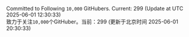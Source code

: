 Committed to Following `10,000` GitHubers. Current: <!-- FOLLOWING_COUNT -->299<!-- FOLLOWING_COUNT --> (Update at UTC <!-- LAST_UPDATED -->2025-06-01 12:30:33<!-- LAST_UPDATED -->)<br>
致力于关注`10,000`个GitHuber。当前：<!-- FOLLOWING_COUNT -->299<!-- FOLLOWING_COUNT --> (更新于北京时间 <!-- LAST_UPDATED_CST -->2025-06-01 20:30:33<!-- LAST_UPDATED_CST -->)
